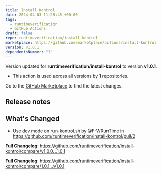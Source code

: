 ```yaml
---
title: Install Kontrol
date: 2024-04-03 11:23:45 +00:00
tags:
  - runtimeverification
  - GitHub Actions
draft: false
repo: runtimeverification/install-kontrol
marketplace: https://github.com/marketplace/actions/install-kontrol
version: v1.0.1
dependentsNumber: "1"
---
```



Version updated for **runtimeverification/install-kontrol** to version **v1.0.1**.
- This action is used across all versions by **1** repositories.

Go to the [GitHub Marketplace](https://github.com/marketplace/actions/install-kontrol) to find the latest changes.

## Release notes

## What's Changed
* Use dev mode on run-kontrol.sh by @F-WRunTime in https://github.com/runtimeverification/install-kontrol/pull/2


**Full Changelog**: https://github.com/runtimeverification/install-kontrol/compare/v1.0.0...1.0.1

**Full Changelog**: https://github.com/runtimeverification/install-kontrol/compare/1.0.1...v1.0.1
